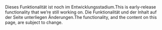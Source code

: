 <span data-ttu-id="3143c-101">Dieses Funktionalität ist noch im Entwicklungsstadium.</span><span class="sxs-lookup"><span data-stu-id="3143c-101">This is early-release functionality that we’re still working on.</span></span> <span data-ttu-id="3143c-102">Die Funktionalität und der Inhalt auf der Seite unterliegen Änderungen.</span><span class="sxs-lookup"><span data-stu-id="3143c-102">The functionality, and the content on this page, are subject to change.</span></span>
